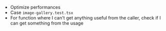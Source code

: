 * Optimize performances
* Case `image-gallery.test.tsx` 
* For function where I can't get anything useful from the caller, check if I can get something from the usage